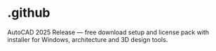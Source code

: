 # .github
AutoCAD 2025 Release — free download setup and license pack with installer for Windows, architecture and 3D design tools.

